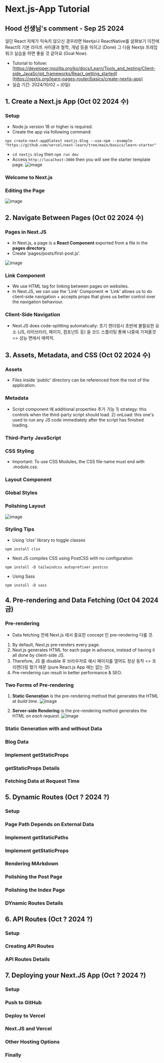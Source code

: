 # Next.js-App Tutorial

## Hood 선생님's comment - Sep 25 2024
일단 React 자체가 익숙치 않으신 경우라면 Nextjs나 ReactNative를 살펴보기 이전에 React의 기본 라이프 사이클과 철학, 개념 등을 익히고 (Done) 그 다음 Nextjs 프레임워크 실습을 하면 좋을 것 같아요 (Goal Now).

* Tutorial to follow: [https://developer.mozilla.org/ko/docs/Learn/Tools_and_testing/Client-side_JavaScript_frameworks/React_getting_started](https://nextjs.org/learn-pages-router/basics/create-nextjs-app)
* 실습 기간: 2024/10/02 ~ (0일)

## 1. Create a Next.js App (Oct 02 2024 수)
### Setup
- Node.js version 18 or higher is required.
- Create the app via following command:
```
npx create-next-app@latest nextjs-blog --use-npm --example "https://github.com/vercel/next-learn/tree/main/basics/learn-starter"
```
- `cd nextjs-blog` then `npm run dev`
- Access `http://localhost:3000` then you will see the starter template page.
![image](https://github.com/user-attachments/assets/cf20c8c3-85a3-4f1a-975f-db116f45bc4f)

### Welcome to Next.js
### Editing the Page
![image](https://github.com/user-attachments/assets/3b103065-c932-46a5-b056-e8a02b204648)

## 2. Navigate Between Pages (Oct 02 2024 수)
### Pages in Next.JS
- In Next.js, a page is a <b>React Component</b> exported from a file in the **pages directory**.
- Create 'pages/posts/first-post.js'.
  
![image](https://github.com/user-attachments/assets/6cd60053-f207-43b7-a932-ddcdc26a35d0)

### Link Component
- We use <a> HTML tag for linking between pages on websites.
- In Next.JS, we can use the 'Link' Component => 'Link' allows us to do client-side navigation + accepts props that gives us better control over the navigation behaviour.

### Client-Side Navigation
- Next.JS does code-splitting automatically: 초기 렌더링시 초반에 불필요한 요소 (JS, 라이브러리, 페이지, 컴포넌트 등) 을 코드 스플리팅 통해 나중에 가져올것 => 성능 면에서 매력적.

## 3. Assets, Metadata, and CSS (Oct 02 2024 수)
### Assets
- Files inside 'public' directory can be referenced from the root of the application.
### Metadata
- Script component 에 additional properties 추가 가능 1) strategy: this controls when the third-party script should load. 2) onLoad: this one's used to run any JS code immediately after the script has finished loading.
### Third-Party JavaScript
### CSS Styling
- Important: To use CSS Modules, the CSS file name must end with .module.css.
### Layout Component
### Global Styles
### Polishing Layout
![image](https://github.com/user-attachments/assets/8454d68a-a204-4f13-9d94-d5a4c655ad5d)

### Styling Tips
- Using 'clsx' library to toggle classes
```
npm install clsx
```
- Next.JS compiles CSS using PostCSS with no configuration
```
npm install -D tailwindcss autoprefixer postcss
```
- Using Sass
```
npm install -D sass
```
## 4. Pre-rendering and Data Fetching (Oct 04 2024 금)
### Pre-rendering
- Data fetching 전에 Next.js 에서 중요한 concept 인 pre-rendering 다룰 것.
1. By default, Next.js pre-renders every page.
2. Next.js generates HTML for each page in advance, instead of having it all done by client-side JS.
3. Therefore, JS 를 disable 후 브라우저로 예시 페이지를 열어도 정상 동작 => 프리렌더링 했기 때문 (pure React.js App 에는 없는 것)
4. Pre-rendering can result in better performance & SEO.
### Two Forms of Pre-rendering
1. **Static Generation** is the pre-rendering method that generates the HTML at *build time*. ![image](https://github.com/user-attachments/assets/c82cf2bd-4f63-4b64-9e40-e7ae87ef0f8b)

2. **Server-side Rendering** is the pre-rendering method generates the HTML on *each request*. ![image](https://github.com/user-attachments/assets/873c0564-4a57-4462-9315-a436cbbd3b84)

### Static Generation with and without Data
### Blog Data
### Implement getStaticProps
### getStaticProps Details
### Fetching Data at Request Time

## 5. Dynamic Routes (Oct ? 2024 ?)
### Setup
### Page Path Depends on External Data
### Implement getStaticPaths
### Implement getStaticProps
### Rendering MArkdown
### Polishing the Post Page
### Polishing the Index Page
### DYnamic Routes Details

## 6. API Routes (Oct ? 2024 ?)
### Setup
### Creating API Routes
### API Routes Details

## 7. Deploying your Next.JS App (Oct ? 2024 ?)
### Setup
### Push to GitHub
### Deploy to Vercel
### Next.JS and Vercel
### Other Hosting Options
### Finally
